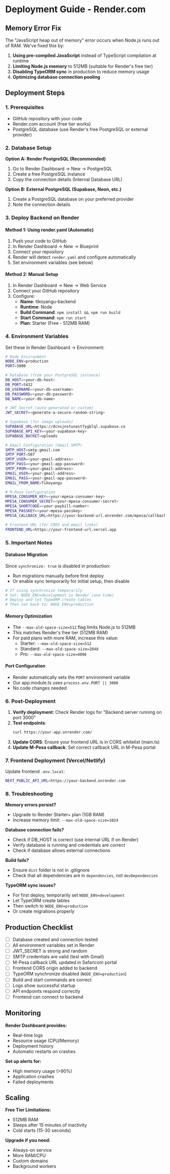 # Deployment Guide - Render.com

## Memory Error Fix

The "JavaScript heap out of memory" error occurs when Node.js runs out of RAM. We've fixed this by:

1. **Using pre-compiled JavaScript** instead of TypeScript compilation at runtime
2. **Limiting Node.js memory** to 512MB (suitable for Render's free tier)
3. **Disabling TypeORM sync** in production to reduce memory usage
4. **Optimizing database connection pooling**

## Deployment Steps

### 1. Prerequisites
- GitHub repository with your code
- Render.com account (free tier works)
- PostgreSQL database (use Render's free PostgreSQL or external provider)

### 2. Database Setup

**Option A: Render PostgreSQL (Recommended)**
1. Go to Render Dashboard → New → PostgreSQL
2. Create a free PostgreSQL instance
3. Copy the connection details (Internal Database URL)

**Option B: External PostgreSQL (Supabase, Neon, etc.)**
1. Create a PostgreSQL database on your preferred provider
2. Note the connection details

### 3. Deploy Backend on Render

#### Method 1: Using render.yaml (Automatic)
1. Push your code to GitHub
2. In Render Dashboard → New → Blueprint
3. Connect your repository
4. Render will detect `render.yaml` and configure automatically
5. Set environment variables (see below)

#### Method 2: Manual Setup
1. In Render Dashboard → New → Web Service
2. Connect your GitHub repository
3. Configure:
   - **Name**: tikoyangu-backend
   - **Runtime**: Node
   - **Build Command**: `npm install && npm run build`
   - **Start Command**: `npm run start`
   - **Plan**: Starter (Free - 512MB RAM)

### 4. Environment Variables

Set these in Render Dashboard → Environment:

```bash
# Node Environment
NODE_ENV=production
PORT=3000

# Database (from your PostgreSQL instance)
DB_HOST=<your-db-host>
DB_PORT=5432
DB_USERNAME=<your-db-username>
DB_PASSWORD=<your-db-password>
DB_NAME=<your-db-name>

# JWT Secret (auto-generated or custom)
JWT_SECRET=<generate-a-secure-random-string>

# Supabase (for image uploads)
SUPABASE_URL=https://dcnsjnstunostfygblql.supabase.co
SUPABASE_API_KEY=<your-supabase-key>
SUPABASE_BUCKET=uploads

# Email Configuration (Gmail SMTP)
SMTP_HOST=smtp.gmail.com
SMTP_PORT=587
SMTP_USER=<your-gmail-address>
SMTP_PASS=<your-gmail-app-password>
SMTP_FROM=<your-gmail-address>
EMAIL_USER=<your-gmail-address>
EMAIL_PASS=<your-gmail-app-password>
EMAIL_FROM_NAME=Tikoyangu

# M-Pesa Configuration
MPESA_CONSUMER_KEY=<your-mpesa-consumer-key>
MPESA_CONSUMER_SECRET=<your-mpesa-consumer-secret>
MPESA_SHORTCODE=<your-paybill-number>
MPESA_PASSKEY=<your-mpesa-passkey>
MPESA_CALLBACK_URL=https://your-backend-url.onrender.com/mpesa/callback

# Frontend URL (for CORS and email links)
FRONTEND_URL=https://your-frontend-url.vercel.app
```

### 5. Important Notes

#### Database Migration
Since `synchronize: true` is disabled in production:
- Run migrations manually before first deploy
- Or enable sync temporarily for initial setup, then disable

```bash
# If using synchronize temporarily
# Set: NODE_ENV=development in Render (one time)
# Deploy and let TypeORM create tables
# Then set back to: NODE_ENV=production
```

#### Memory Optimization
- The `--max-old-space-size=512` flag limits Node.js to 512MB
- This matches Render's free tier (512MB RAM)
- For paid plans with more RAM, increase this value:
  - Starter: `--max-old-space-size=512`
  - Standard: `--max-old-space-size=2048`
  - Pro: `--max-old-space-size=4096`

#### Port Configuration
- Render automatically sets the `PORT` environment variable
- Our app.module.ts uses `process.env.PORT || 3000`
- No code changes needed

### 6. Post-Deployment

1. **Verify deployment**: Check Render logs for "Backend server running on port 3000"
2. **Test endpoints**: 
   ```bash
   curl https://your-app.onrender.com/
   ```
3. **Update CORS**: Ensure your frontend URL is in CORS whitelist (main.ts)
4. **Update M-Pesa callback**: Set correct callback URL in M-Pesa portal

### 7. Frontend Deployment (Vercel/Netlify)

Update frontend `.env.local`:
```bash
NEXT_PUBLIC_API_URL=https://your-backend.onrender.com
```

### 8. Troubleshooting

**Memory errors persist?**
- Upgrade to Render Starter+ plan (1GB RAM)
- Increase memory limit: `--max-old-space-size=1024`

**Database connection fails?**
- Check if DB_HOST is correct (use internal URL if on Render)
- Verify database is running and credentials are correct
- Check if database allows external connections

**Build fails?**
- Ensure `dist` folder is not in .gitignore
- Check that all dependencies are in `dependencies`, not `devDependencies`

**TypeORM sync issues?**
- For first deploy, temporarily set `NODE_ENV=development`
- Let TypeORM create tables
- Then switch to `NODE_ENV=production`
- Or create migrations properly

## Production Checklist

- [ ] Database created and connection tested
- [ ] All environment variables set in Render
- [ ] JWT_SECRET is strong and random
- [ ] SMTP credentials are valid (test with Gmail)
- [ ] M-Pesa callback URL updated in Safaricom portal
- [ ] Frontend CORS origin added to backend
- [ ] TypeORM synchronize disabled (`NODE_ENV=production`)
- [ ] Build and start commands are correct
- [ ] Logs show successful startup
- [ ] API endpoints respond correctly
- [ ] Frontend can connect to backend

## Monitoring

**Render Dashboard provides:**
- Real-time logs
- Resource usage (CPU/Memory)
- Deployment history
- Automatic restarts on crashes

**Set up alerts for:**
- High memory usage (>90%)
- Application crashes
- Failed deployments

## Scaling

**Free Tier Limitations:**
- 512MB RAM
- Sleeps after 15 minutes of inactivity
- Cold starts (15-30 seconds)

**Upgrade if you need:**
- Always-on service
- More RAM/CPU
- Custom domains
- Background workers
